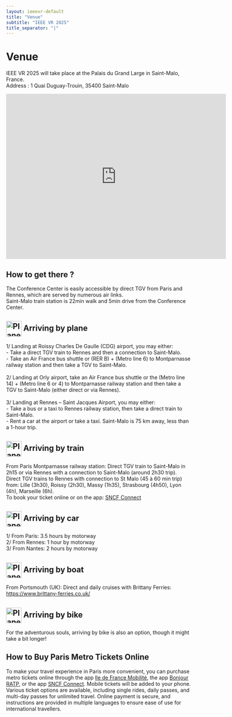 ```yaml
---
layout: ieeevr-default
title: "Venue"
subtitle: "IEEE VR 2025"
title_separator: "|"
---
```

<div>
    <h1>Venue</h1>
    <p>
        IEEE VR 2025 will take place at the Palais du Grand Large in Saint-Malo, France. <br>
        Address : 1 Quai Duguay-Trouin, 35400 Saint-Malo
    </p>
    <iframe 
        src="https://www.google.com/maps/embed?pb=!1m18!1m12!1m3!1d5271.628583310851!2d-2.021787822289321!3d48.651667771304965!2m3!1f0!2f0!3f0!3m2!1i1024!2i768!4f13.1!3m3!1m2!1s0x480e8112080cea15%3A0xde29d6cae2ba1891!2sPalais%20du%20Grand%20Large%20-%20Centre%20des%20Congr%C3%A8s!5e0!3m2!1sfr!2sfr!4v1727188769479!5m2!1sfr!2sfr" 
        width="600" 
        height="450" 
        style="border:0;" 
        allowfullscreen="" 
        loading="lazy" 
        referrerpolicy="no-referrer-when-downgrade"></iframe>
    <h2>How to get there ?</h2>
    <p>
        The Conference Center is easily accessible by direct TGV from Paris and Rennes, which are served by numerous air links. <br>
        Saint-Malo train station is 22min walk and 5min drive from the Conference Center. 
    </p>
    <h2><img src="{{ '/assets/images/icons/plane.png' | relative_url }}" alt="Plane" style="height: 2em; vertical-align: middle;"/> Arriving by plane</h2>
    <p>
        1/ Landing at Roissy Charles De Gaulle (CDG) airport, you may either: <br>
        - Take a direct TGV train to Rennes and then a connection to Saint-Malo. <br>
        - Take an Air France bus shuttle or (RER B) + (Metro line 6) to Montparnasse railway station and then take a TGV to Saint-Malo. <br><br>
        2/ Landing at Orly airport, take an Air France bus shuttle or the (Metro line 14) + (Metro line 6 or 4) to Montparnasse railway station and then take a TGV to Saint-Malo (either direct or via Rennes). <br><br>
        3/ Landing at Rennes – Saint Jacques Airport, you may either: <br>
        - Take a bus or a taxi to Rennes railway station, then take a direct train to Saint-Malo. <br>
        - Rent a car at the airport or take a taxi. Saint-Malo is 75 km away, less than a 1-hour trip.
    </p>
    <h2><img src="{{ '/assets/images/icons/train.png' | relative_url }}" alt="Plane" style="height: 2em; vertical-align: middle;"/> Arriving by train</h2>
    <p>
        From Paris Montparnasse railway station: Direct TGV train to Saint-Malo in 2h15 or via Rennes with a connection to Saint-Malo (around 2h30 trip). <br>
        Direct TGV trains to Rennes with connection to St Malo (45 à 60 min trip) from: Lille (3h30), Roissy (2h30), Massy (1h35), Strasbourg (4h50), Lyon (4h), Marseille (6h).<br>
        To book your ticket online or on the app: <a href="https://www.sncf-connect.com/">SNCF Connect</a>
    </p>
    <h2><img src="{{ '/assets/images/icons/car.png' | relative_url }}" alt="Plane" style="height: 2em; vertical-align: middle;"/> Arriving by car</h2>
    <p>
        1/ From Paris: 3.5 hours by motorway<br>
        2/ From Rennes: 1 hour by motorway<br>
        3/ From Nantes: 2 hours by motorway
    </p>
    <h2><img src="{{ '/assets/images/icons/boat.png' | relative_url }}" alt="Plane" style="height: 2em; vertical-align: middle;"/> Arriving by boat</h2>
    <p>
        From Portsmouth (UK): Direct and daily cruises with Brittany Ferries: <br>
        <a href="https://www.brittany-ferries.co.uk/">https://www.brittany-ferries.co.uk/</a>
    </p>
    <h2><img src="{{ '/assets/images/icons/bike.png' | relative_url }}" alt="Plane" style="height: 2em; vertical-align: middle;"/> Arriving by bike</h2>
    <p>
        For the adventurous souls, arriving by bike is also an option, though it might take a bit longer!
    </p>
    <h2>How to Buy Paris Metro Tickets Online</h2>
    <p>
        To make your travel experience in Paris more convenient, you can purchase metro tickets online through the app <a href="https://www.iledefrance-mobilites.fr/en">Ile de France Mobilité</a>, the app <a href="https://www.ratp.fr/en/apps/bonjour-ratp">Bonjour RATP</a>, or the app <a href="https://www.sncf-connect.com/en-en/tools/mobile-app">SNCF Connect</a>. Mobile tickets will be added to your phone. Various ticket options are available, including single rides, daily passes, and multi-day passes for unlimited travel. Online payment is secure, and instructions are provided in multiple languages to ensure ease of use for international travellers.
    </p>
</div>



